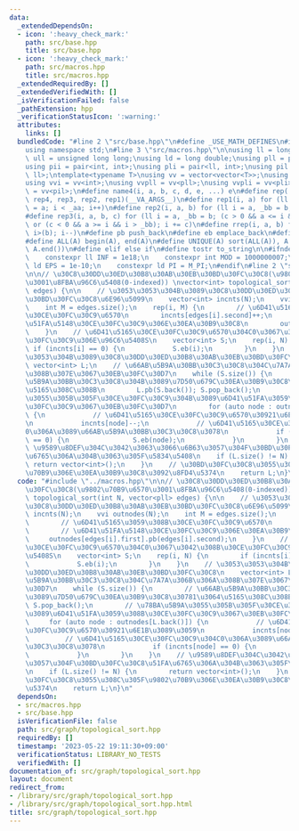 ```yaml
---
data:
  _extendedDependsOn:
  - icon: ':heavy_check_mark:'
    path: src/base.hpp
    title: src/base.hpp
  - icon: ':heavy_check_mark:'
    path: src/macros.hpp
    title: src/macros.hpp
  _extendedRequiredBy: []
  _extendedVerifiedWith: []
  _isVerificationFailed: false
  _pathExtension: hpp
  _verificationStatusIcon: ':warning:'
  attributes:
    links: []
  bundledCode: "#line 2 \"src/base.hpp\"\n#define _USE_MATH_DEFINES\n#include <bits/stdc++.h>\n\
    using namespace std;\n#line 3 \"src/macros.hpp\"\n\nusing ll = long long;\nusing\
    \ ull = unsigned long long;\nusing ld = long double;\nusing pll = pair<ll, ll>;\n\
    using pii = pair<int, int>;\nusing pli = pair<ll, int>;\nusing pil = pair<int,\
    \ ll>;\ntemplate<typename T>\nusing vv = vector<vector<T>>;\nusing vvl = vv<ll>;\n\
    using vvi = vv<int>;\nusing vvpll = vv<pll>;\nusing vvpli = vv<pli>;\nusing vvpil\
    \ = vv<pil>;\n#define name4(i, a, b, c, d, e, ...) e\n#define rep(...) name4(__VA_ARGS__,\
    \ rep4, rep3, rep2, rep1)(__VA_ARGS__)\n#define rep1(i, a) for (ll i = 0, _aa\
    \ = a; i < _aa; i++)\n#define rep2(i, a, b) for (ll i = a, _bb = b; i < _bb; i++)\n\
    #define rep3(i, a, b, c) for (ll i = a, _bb = b; (c > 0 && a <= i && i < _bb)\
    \ or (c < 0 && a >= i && i > _bb); i += c)\n#define rrep(i, a, b) for (ll i=(a);\
    \ i>(b); i--)\n#define pb push_back\n#define eb emplace_back\n#define mkp make_pair\n\
    #define ALL(A) begin(A), end(A)\n#define UNIQUE(A) sort(ALL(A)), A.erase(unique(ALL(A)),\
    \ A.end())\n#define elif else if\n#define tostr to_string\n\n#ifndef CONSTANTS\n\
    \    constexpr ll INF = 1e18;\n    constexpr int MOD = 1000000007;\n    constexpr\
    \ ld EPS = 1e-10;\n    constexpr ld PI = M_PI;\n#endif\n#line 2 \"src/graph/topological_sort.hpp\"\
    \n\n// \u30C8\u30DD\u30ED\u30B8\u30AB\u30EB\u30BD\u30FC\u30C8(\u9802\u70B9\u6570\
    \u3001\u8FBA\u96C6\u5408(0-indexed)) \nvector<int> topological_sort(int N, vector<pll>\
    \ edges) {\n\n    // \u3053\u3053\u304B\u3089\u30C8\u30DD\u30ED\u30B8\u30AB\u30EB\
    \u30BD\u30FC\u30C8\u6E96\u5099\n    vector<int> incnts(N);\n    vvi outnodes(N);\n\
    \    int M = edges.size();\n    rep(i, M) {\n        // \u6D41\u5165\u3059\u308B\
    \u30CE\u30FC\u30C9\u6570\n        incnts[edges[i].second]++;\n        // \u6D41\
    \u51FA\u5148\u30CE\u30FC\u30C9\u306E\u30EA\u30B9\u30C8\n        outnodes[edges[i].first].pb(edges[i].second);\n\
    \    }\n    // \u6D41\u5165\u30CE\u30FC\u30C9\u6570\u304C0\u3067\u3042\u308B\u30CE\
    \u30FC\u30C9\u306E\u96C6\u5408S\n    vector<int> S;\n    rep(i, N) {\n       \
    \ if (incnts[i] == 0) {\n            S.eb(i);\n        }\n    }\n    // \u3053\
    \u3053\u304B\u3089\u30C8\u30DD\u30ED\u30B8\u30AB\u30EB\u30BD\u30FC\u30C8\n   \
    \ vector<int> L;\n    // \u66AB\u5B9A\u30BB\u30C3\u30C8\u304C\u7A7A\u306B\u306A\
    \u308B\u307E\u3067\u30EB\u30FC\u30D7\n    while (S.size()) {\n        // \u66AB\
    \u5B9A\u30BB\u30C3\u30C8\u304B\u3089\u7D50\u679C\u30EA\u30B9\u30C8\u30781\u3064\
    \u5165\u308C\u308B\n        L.pb(S.back()); S.pop_back();\n        // \u78BA\u5B9A\
    \u3055\u305B\u305F\u30CE\u30FC\u30C9\u304B\u3089\u6D41\u51FA\u3059\u308B\u30CE\
    \u30FC\u30C9\u3067\u30EB\u30FC\u30D7\n        for (auto node : outnodes[L.back()])\
    \ {\n            // \u6D41\u5165\u30CE\u30FC\u30C9\u6570\u30921\u6E1B\u3089\u3059\
    \n            incnts[node]--;\n            // \u6D41\u5165\u30CE\u30FC\u30C9\u304C\
    0\u306A\u3089\u66AB\u5B9A\u30BB\u30C3\u30C8\u3078\n            if (incnts[node]\
    \ == 0) {\n                S.eb(node);\n            }\n        }\n    }\n    //\
    \ \u9589\u8DEF\u304C\u3042\u3063\u3066\u6B63\u3057\u304F\u30BD\u30FC\u30C8\u51FA\
    \u6765\u306A\u304B\u3063\u305F\u5834\u5408\n    if (L.size() != N) {\n       \
    \ return vector<int>();\n    }\n    // \u30BD\u30FC\u30C8\u3055\u308C\u305F\u9802\
    \u70B9\u306E\u30EA\u30B9\u30C8\u3092\u8FD4\u5374\n    return L;\n}\n"
  code: "#include \"../macros.hpp\"\n\n// \u30C8\u30DD\u30ED\u30B8\u30AB\u30EB\u30BD\
    \u30FC\u30C8(\u9802\u70B9\u6570\u3001\u8FBA\u96C6\u5408(0-indexed)) \nvector<int>\
    \ topological_sort(int N, vector<pll> edges) {\n\n    // \u3053\u3053\u304B\u3089\
    \u30C8\u30DD\u30ED\u30B8\u30AB\u30EB\u30BD\u30FC\u30C8\u6E96\u5099\n    vector<int>\
    \ incnts(N);\n    vvi outnodes(N);\n    int M = edges.size();\n    rep(i, M) {\n\
    \        // \u6D41\u5165\u3059\u308B\u30CE\u30FC\u30C9\u6570\n        incnts[edges[i].second]++;\n\
    \        // \u6D41\u51FA\u5148\u30CE\u30FC\u30C9\u306E\u30EA\u30B9\u30C8\n   \
    \     outnodes[edges[i].first].pb(edges[i].second);\n    }\n    // \u6D41\u5165\
    \u30CE\u30FC\u30C9\u6570\u304C0\u3067\u3042\u308B\u30CE\u30FC\u30C9\u306E\u96C6\
    \u5408S\n    vector<int> S;\n    rep(i, N) {\n        if (incnts[i] == 0) {\n\
    \            S.eb(i);\n        }\n    }\n    // \u3053\u3053\u304B\u3089\u30C8\
    \u30DD\u30ED\u30B8\u30AB\u30EB\u30BD\u30FC\u30C8\n    vector<int> L;\n    // \u66AB\
    \u5B9A\u30BB\u30C3\u30C8\u304C\u7A7A\u306B\u306A\u308B\u307E\u3067\u30EB\u30FC\
    \u30D7\n    while (S.size()) {\n        // \u66AB\u5B9A\u30BB\u30C3\u30C8\u304B\
    \u3089\u7D50\u679C\u30EA\u30B9\u30C8\u30781\u3064\u5165\u308C\u308B\n        L.pb(S.back());\
    \ S.pop_back();\n        // \u78BA\u5B9A\u3055\u305B\u305F\u30CE\u30FC\u30C9\u304B\
    \u3089\u6D41\u51FA\u3059\u308B\u30CE\u30FC\u30C9\u3067\u30EB\u30FC\u30D7\n   \
    \     for (auto node : outnodes[L.back()]) {\n            // \u6D41\u5165\u30CE\
    \u30FC\u30C9\u6570\u30921\u6E1B\u3089\u3059\n            incnts[node]--;\n   \
    \         // \u6D41\u5165\u30CE\u30FC\u30C9\u304C0\u306A\u3089\u66AB\u5B9A\u30BB\
    \u30C3\u30C8\u3078\n            if (incnts[node] == 0) {\n                S.eb(node);\n\
    \            }\n        }\n    }\n    // \u9589\u8DEF\u304C\u3042\u3063\u3066\u6B63\
    \u3057\u304F\u30BD\u30FC\u30C8\u51FA\u6765\u306A\u304B\u3063\u305F\u5834\u5408\
    \n    if (L.size() != N) {\n        return vector<int>();\n    }\n    // \u30BD\
    \u30FC\u30C8\u3055\u308C\u305F\u9802\u70B9\u306E\u30EA\u30B9\u30C8\u3092\u8FD4\
    \u5374\n    return L;\n}\n"
  dependsOn:
  - src/macros.hpp
  - src/base.hpp
  isVerificationFile: false
  path: src/graph/topological_sort.hpp
  requiredBy: []
  timestamp: '2023-05-22 19:11:30+09:00'
  verificationStatus: LIBRARY_NO_TESTS
  verifiedWith: []
documentation_of: src/graph/topological_sort.hpp
layout: document
redirect_from:
- /library/src/graph/topological_sort.hpp
- /library/src/graph/topological_sort.hpp.html
title: src/graph/topological_sort.hpp
---
```

